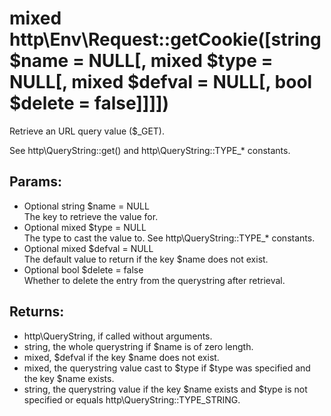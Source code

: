# mixed http\Env\Request::getCookie([string $name = NULL[, mixed $type = NULL[, mixed $defval = NULL[, bool $delete = false]]]])

Retrieve an URL query value ($_GET).

See http\QueryString::get() and http\QueryString::TYPE_* constants.

## Params:

* Optional string $name = NULL  
  The key to retrieve the value for.
* Optional mixed $type = NULL  
  The type to cast the value to. See http\QueryString::TYPE_* constants.
* Optional mixed $defval = NULL  
  The default value to return if the key $name does not exist.
* Optional bool $delete = false  
  Whether to delete the entry from the querystring after retrieval.


## Returns:

* http\QueryString, if called without arguments.
* string, the whole querystring if $name is of zero length.
* mixed, $defval if the key $name does not exist.
* mixed, the querystring value cast to $type if $type was specified and the key $name exists.
* string, the querystring value if the key $name exists and $type is not specified or equals http\QueryString::TYPE_STRING.

